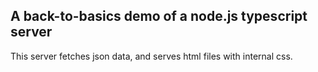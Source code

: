 ## A back-to-basics demo of a node.js typescript server ##

 This server fetches json data, and serves html files with internal css.
